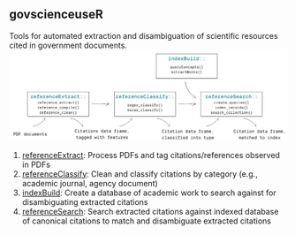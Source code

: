 ## govscienceuseR
Tools for automated extraction and disambiguation of scientific resources cited in government documents.  
<picture>
![govscienceuseR workflow](img/workflow.png "govscienceuseR workflow")
</picture>
1. [referenceExtract](https://github.com/govscienceuseR/referenceExtract): Process PDFs and tag citations/references observed in PDFs  
2. [referenceClassify](https://github.com/govscienceuseR/referenceClassify): Clean and classify citations by category (e.g., academic journal, agency document)  
3. [indexBuild](https://github.com/govscienceuseR/indexBuild): Create a database of academic work to search against for disambiguating extracted citations  
4. [referenceSearch](https://github.com/govscienceuseR/referenceSearch): Search extracted citations against indexed database of canonical citations to match and disambiguate extracted citations  
